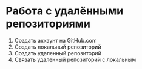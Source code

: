 # Работа с удалёнными репозиториями

1. Создать аккаунт на GitHub.com
2. Создать локальный репозиторий
3. Создать удаленный репозиторий
4. Связать удаленный репозиторий с локальным